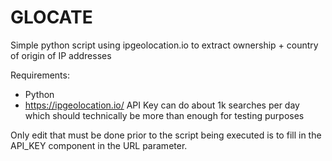# GLOCATE
Simple python script using ipgeolocation.io to extract ownership + country of origin of IP addresses

Requirements:
+ Python
+ https://ipgeolocation.io/ API Key can do about 1k searches per day which should technically be more than enough for testing purposes

Only edit that must be done prior to the script being executed is to fill in the API_KEY component in the URL parameter.
